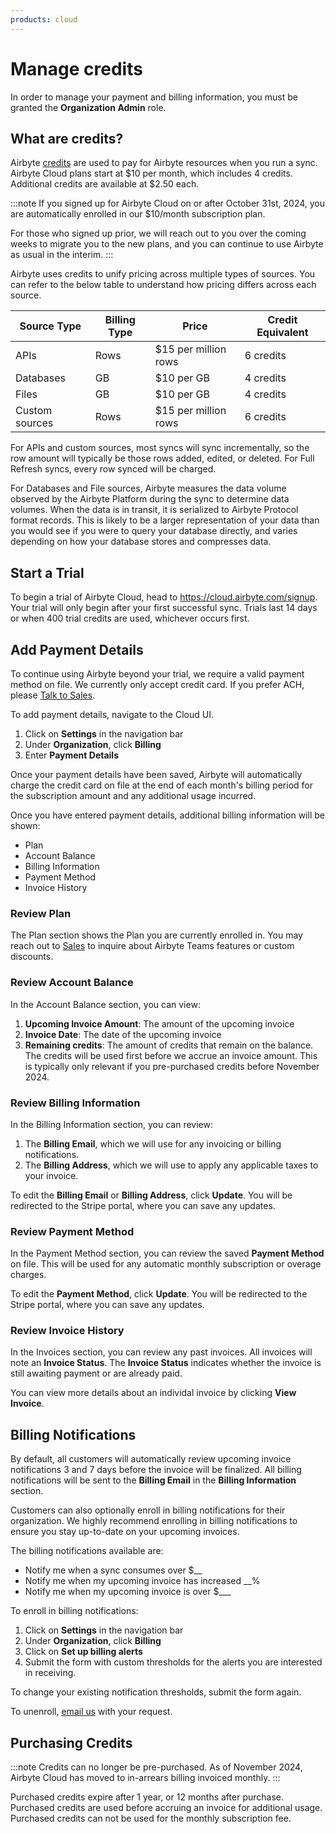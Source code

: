 ```yaml
---
products: cloud
---
```


# Manage credits

In order to manage your payment and billing information, you must be granted the **Organization Admin** role. 

## What are credits?

Airbyte [credits](https://airbyte.com/pricing) are used to pay for Airbyte resources when you run a sync. Airbyte Cloud plans start at $10 per month, which includes 4 credits. Additional credits are available at $2.50 each.

:::note
If you signed up for Airbyte Cloud on or after October 31st, 2024, you are automatically enrolled in our $10/month subscription plan.

For those who signed up prior, we will reach out to you over the coming weeks to migrate you to the new plans, and you can continue to use Airbyte as usual in the interim.
:::

Airbyte uses credits to unify pricing across multiple types of sources. You can refer to the below table to understand how pricing differs across each source.

|Source Type| Billing Type| Price| Credit Equivalent|
|-|-|-|-|
|APIs | Rows| $15 per million rows| 6 credits|
|Databases| GB | $10 per GB| 4 credits|
|Files| GB | $10 per GB| 4 credits|
|Custom sources| Rows | $15 per million rows| 6 credits|

For APIs and custom sources, most syncs will sync incrementally, so the row amount will typically be those rows added, edited, or deleted. For Full Refresh syncs, every row synced will be charged. 

For Databases and File sources, Airbyte measures the data volume observed by the Airbyte Platform during the sync to determine data volumes. When the data is in transit, it is serialized to Airbyte Protocol format records. This is likely to be a larger representation of your data than you would see if you were to query your database directly, and varies depending on how your database stores and compresses data.

## Start a Trial
To begin a trial of Airbyte Cloud, head to https://cloud.airbyte.com/signup. Your trial will only begin after your first successful sync. Trials last 14 days or when 400 trial credits are used, whichever occurs first. 

## Add Payment Details
To continue using Airbyte beyond your trial, we require a valid payment method on file. We currently only accept credit card. If you prefer ACH, please [Talk to Sales](https://airbyte.com/company/talk-to-sales).

To add payment details, navigate to the Cloud UI.
1. Click on **Settings** in the navigation bar
2. Under **Organization**, click **Billing**
3. Enter **Payment Details**

Once your payment details have been saved, Airbyte will automatically charge the credit card on file at the end of each month's billing period for the subscription amount and any additional usage incurred.

Once you have entered payment details, additional billing information will be shown:
- Plan
- Account Balance
- Billing Information
- Payment Method
- Invoice History

### Review Plan
The Plan section shows the Plan you are currently enrolled in. You may reach out to [Sales](https://airbyte.com/company/talk-to-sales) to inquire about Airbyte Teams features or custom discounts.

### Review Account Balance
In the Account Balance section, you can view: 
1. **Upcoming Invoice Amount**: The amount of the upcoming invoice
2. **Invoice Date**: The date of the upcoming invoice
3. **Remaining credits**: The amount of credits that remain on the balance. The credits will be used first before we accrue an invoice amount. This is typically only relevant if you pre-purchased credits before November 2024.

### Review Billing Information
In the Billing Information section, you can review:
1. The **Billing Email**, which we will use for any invoicing or billing notifications.
2. The **Billing Address**, which we will use to apply any applicable taxes to your invoice.

To edit the **Billing Email** or **Billing Address**, click **Update**. You will be redirected to the Stripe portal, where you can save any updates.

### Review Payment Method
In the Payment Method section, you can review the saved **Payment Method** on file. This will be used for any automatic monthly subscription or overage charges.

To edit the **Payment Method**, click **Update**. You will be redirected to the Stripe portal, where you can save any updates.

### Review Invoice History
In the Invoices section, you can review any past invoices. All invoices will note an **Invoice Status**. The **Invoice Status** indicates whether the invoice is still awaiting payment or are already paid.

You can view more details about an individal invoice by clicking **View Invoice**.

## Billing Notifications
By default, all customers will automatically review upcoming invoice notifications 3 and 7 days before the invoice will be finalized. All billing notifications will be sent to the **Billing Email** in the **Billing Information** section.

Customers can also optionally enroll in billing notifications for their organization. We highly recommend enrolling in billing notifications to ensure you stay up-to-date on your upcoming invoices. 

The billing notifications available are:
- Notify me when a sync consumes over $__
- Notify me when my upcoming invoice has increased __%
- Notify me when my upcoming invoice is over $___

To enroll in billing notifications:
1. Click on **Settings** in the navigation bar
2. Under **Organization**, click **Billing**
3. Click on **Set up billing alerts**
4. Submit the form with custom thresholds for the alerts you are interested in receiving.

To change your existing notification thresholds, submit the form again.

To unenroll, [email us](mailto:billing@airbyte.io) with your request.

## Purchasing Credits

:::note
Credits can no longer be pre-purchased. As of November 2024, Airbyte Cloud has moved to in-arrears billing invoiced monthly.
:::

Purchased credits expire after 1 year, or 12 months after purchase. Purchased credits are used before accruing an invoice for additional usage. Purchased credits can not be used for the monthly subscription fee.